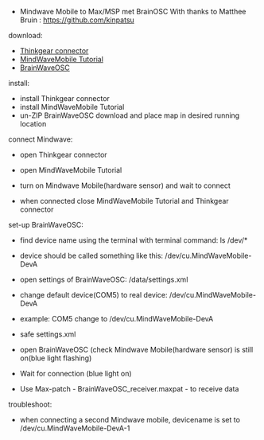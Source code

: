 + Mindwave Mobile to Max/MSP met BrainOSC
With thanks to Matthee Bruin : https://github.com/kinpatsu

download:
- [Thinkgear connector](http://developer.neurosky.com/docs/doku.php?id=thinkgear_connector_tgc)
- [MindWaveMobile Tutorial](http://mindwavemobileplus.neurosky.com/tutorial/)
- [BrainWaveOSC](https://github.com/trentbrooks/BrainWaveOSC)

install:
- install Thinkgear connector
- install MindWaveMobile Tutorial
- un-ZIP BrainWaveOSC download and place map in desired running location

connect Mindwave:
- open Thinkgear connector 
- open MindWaveMobile Tutorial
- turn on Mindwave Mobile(hardware sensor) and wait to connect

- when connected close MindWaveMobile Tutorial and Thinkgear connector

set-up BrainWaveOSC:
- find device name using the terminal with terminal command: ls /dev/*
- device should be called something like this: /dev/cu.MindWaveMobile-DevA

- open settings of BrainWaveOSC: /data/settings.xml
- change default device(COM5) to real device: /dev/cu.MindWaveMobile-DevA
- example:
<value>COM5</value> change to <value>/dev/cu.MindWaveMobile-DevA</value>
- safe settings.xml

- open BrainWaveOSC (check Mindwave Mobile(hardware sensor) is still on(blue light flashing)
- Wait for connection (blue light on)

- Use Max-patch - BrainWaveOSC_receiver.maxpat - to receive data

troubleshoot:
- when connecting a second Mindwave mobile, devicename is set to /dev/cu.MindWaveMobile-DevA-1
